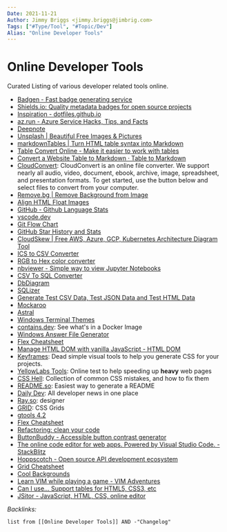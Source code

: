 ```yaml
---
Date: 2021-11-21
Author: Jimmy Briggs <jimmy.briggs@jimbrig.com>
Tags: ["#Type/Tool", "#Topic/Dev"]
Alias: "Online Developer Tools"
---
```


# Online Developer Tools

Curated Listing of various developer related tools online.

- [Badgen - Fast badge generating service](https://badgen.net/)
- [Shields.io: Quality metadata badges for open source projects](https://shields.io/)
- [Inspiration - dotfiles.github.io](https://dotfiles.github.io/inspiration/)
- [az.run - Azure Service Hacks, Tips, and Facts](https://www.az.run/)
- [Deepnote](https://deepnote.com/sign-in?redirect_to=/dashboard)
- [Unsplash | Beautiful Free Images & Pictures](https://unsplash.com/)
- [markdownTables | Turn HTML table syntax into Markdown](https://jmalarcon.github.io/markdowntables/)
- [Table Convert Online - Make it easier to work with tables](https://tableconvert.com/)
- [Convert a Website Table to Markdown · Table to Markdown](https://tabletomarkdown.com/convert-website-table-to-markdown/)
- [CloudConvert](https://cloudconvert.com/): CloudConvert is an online file converter. We support nearly all audio, video, document, ebook, archive, image, spreadsheet, and presentation formats. To get started, use the button below and select files to convert from your computer. 
- [Remove.bg | Remove Background from Image](https://www.remove.bg/)
- [Align HTML Float Images](https://www.hostpapa.com/knowledgebase/align-float-images-website/)
- [GitHub - Github Language Stats](https://madnight.github.io/githut/)
- [vscode.dev](https://vscode.dev/)
- [Git Flow Chart](https://app.gfc.io/graph)
- [GitHub Star History and Stats](https://seladb.github.io/StarTrack-js/#/preload?r=Lissy93,dashy)
- [CloudSkew | Free AWS, Azure, GCP, Kubernetes Architecture Diagram Tool](https://www.cloudskew.com/)
- [ICS to CSV Converter](https://www.projectwizards.net/en/support/ics2csv-converter)
- [RGB to Hex color converter](https://www.rapidtables.com/convert/color/rgb-to-hex.html#:~:text=RGB%20to%20Hex%20color%20table%20%20%20,%20%20%2300FF00%20%2012%20more%20rows%20)
- [nbviewer - Simple way to view Jupyter Notebooks](https://nbviewer.org/)
- [CSV To SQL Converter](http://convertcsv.com/csv-to-sql.htm)
- [DbDiagram](https://dbdiagram.io/home?utm_source=dbdocs)
- [SQLizer](https://sqlizer.io/#/)
- [Generate Test CSV Data, Test JSON Data and Test HTML Data](http://convertcsv.com/generate-test-data.htm)
- [Mockaroo]()
- [Astral](https://app.astralapp.com/dashboard)
- [Windows Terminal Themes](https://windowsterminalthemes.dev/)
- [contains.dev](https://contains.dev/): See what's in a Docker Image
- [Windows Answer File Generator](https://www.windowsafg.com/)
- [Flex Cheatsheet](https://yoksel.github.io/flex-cheatsheet/)
- [Manage HTML DOM with vanilla JavaScript - HTML DOM](https://htmldom.dev/)
- [Keyframes](https://keyframes.app/): Dead simple visual tools to help you generate CSS for your projects.
- [YellowLabs Tools](https://yellowlab.tools/): Online test to help speeding up **heavy** web pages
- [CSS Hell](https://csshell.dev/): Collection of common CSS mistakes, and how to fix them
- [README.so](https://readme.so/): Easiest way to generate a README
- [Daily Dev](https://daily.dev/): All developer news in one place
- [Ray.so](https://ray.so/): designer
- [GRID](https://grid.malven.co/): CSS Grids
- [gtools 4.2](http://www.p-nand-q.com/download/gtools/index.html)
- [Flex Cheatsheet](https://yoksel.github.io/flex-cheatsheet/)
- [Refactoring: clean your code](https://refactoring.guru/refactoring)
- [ButtonBuddy - Accessible button contrast generator](https://buttonbuddy.dev/#generator)
- [The online code editor for web apps. Powered by Visual Studio Code. - StackBlitz](https://stackblitz.com/)
- [Hoppscotch - Open source API development ecosystem](https://hoppscotch.io/)
- [Grid Cheatsheet](https://yoksel.github.io/grid-cheatsheet/)
- [Cool Backgrounds](https://coolbackgrounds.io/)
- [Learn VIM while playing a game - VIM Adventures](https://vim-adventures.com/)
- [Can I use... Support tables for HTML5, CSS3, etc](https://caniuse.com/)
- [JSitor - JavaScript, HTML, CSS, online editor](https://jsitor.com/)




*Backlinks:*

```dataview
list from [[Online Developer Tools]] AND -"Changelog"
```